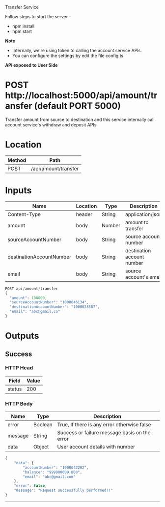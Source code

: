 Transfer Service

Follow steps to start the server -
- npm install
- npm start

**Note** 

- Internally, we're using token to calling the account service APIs.
- You can configure the settings by edit the file config.ts.

**API exposed to User Side**

# POST http://localhost:5000/api/amount/transfer (default PORT 5000)

Transfer amount from source to destination and this service internally call account 
service's withdraw and deposit APIs.

# Location

**Method** | **Path**
---------- | -----------------
POST        | /api/amount/transfer

# Inputs

**Name**     | **Location** | **Type** | **Description**      | **Required**
------------ | ------------ | -------- | -------------------- | ----------------
Content-Type | header       | String   | application/json     | true
amount       | body         | Number   | amount to transfer   | true
sourceAccountNumber | body  | String   | source account number | true
destinationAccountNumber | body  | String   | destination account number | true
email                    | body  | String   | source account's email     | true


```javascript
POST api/amount/transfer
{
  "amount": 100000, 
  "sourceAccountNumber": "1000046134", 
  "destinationAccountNumber": "1000028587", 
  "email": "abc@gmail.co"
}
```

# Outputs

## Success

### HTTP Head

**Field**  | **Value**
---------- | ---------
status     | 200

### HTTP Body

**Name**      | **Type**                  | **Description**
------------- | ------------------------- | --------------------------------------
error         | Boolean                   | True, If there is any error otherwise false
message       | String                    | Success or failure message basis on the error 
data          | Object                    | User account details with number 

```javascript
{
    "data": {
        "accountNumber": "1000042202",
        "balance": "999900000.000",
        "email": "abc@gmail.com"
    },
    "error": false,
    "message": "Request successfully performed!!"
}
```
___
